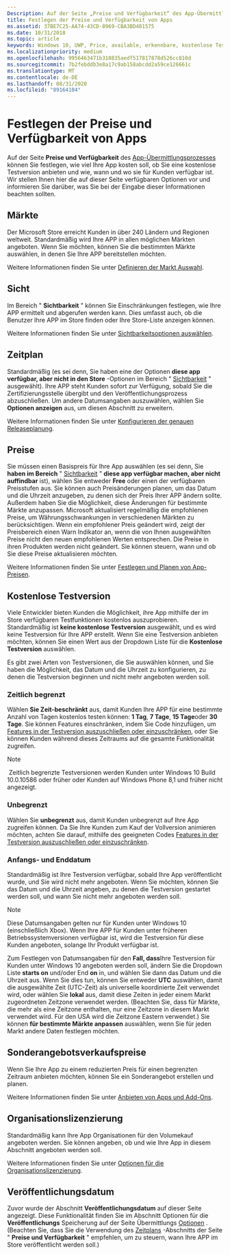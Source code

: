```yaml
---
Description: Auf der Seite „Preise und Verfügbarkeit“ des App-Übermittlungsprozesses können Sie festlegen, wie viel Ihre App kosten soll, ob Sie eine kostenlose Testversion anbieten und wie, wann und wo sie für Kunden verfügbar ist.
title: Festlegen der Preise und Verfügbarkeit von Apps
ms.assetid: 37BE7C25-AA74-43CD-8969-CBA3BD481575
ms.date: 10/31/2018
ms.topic: article
keywords: Windows 10, UWP, Price, available, erkennbare, kostenlose Testversion, Testversionen, Testversion, apps, Veröffentlichungsdatum
ms.localizationpriority: medium
ms.openlocfilehash: 9956463471b310835aedf517817878d526cc810d
ms.sourcegitcommit: 7b2febddb3e8a17c9ab158abcdd2a59ce126661c
ms.translationtype: MT
ms.contentlocale: de-DE
ms.lasthandoff: 08/31/2020
ms.locfileid: "89164104"
---
```

# <a name="set-app-pricing-and-availability"></a>Festlegen der Preise und Verfügbarkeit von Apps


Auf der Seite **Preise und Verfügbarkeit** des [App-Übermittlungsprozesses](app-submissions.md) können Sie festlegen, wie viel Ihre App kosten soll, ob Sie eine kostenlose Testversion anbieten und wie, wann und wo sie für Kunden verfügbar ist. Wir stellen Ihnen hier die auf dieser Seite verfügbaren Optionen vor und informieren Sie darüber, was Sie bei der Eingabe dieser Informationen beachten sollten.


## <a name="markets"></a>Märkte

Der Microsoft Store erreicht Kunden in über 240 Ländern und Regionen weltweit. Standardmäßig wird Ihre APP in allen möglichen Märkten angeboten. Wenn Sie möchten, können Sie die bestimmten Märkte auswählen, in denen Sie Ihre APP bereitstellen möchten. 

Weitere Informationen finden Sie unter [Definieren der Markt Auswahl](./define-market-selection.md).


## <a name="visibility"></a>Sicht

Im Bereich " **Sichtbarkeit** " können Sie Einschränkungen festlegen, wie Ihre APP ermittelt und abgerufen werden kann. Dies umfasst auch, ob die Benutzer Ihre APP im Store finden oder Ihre Store-Liste anzeigen können.

Weitere Informationen finden Sie unter [Sichtbarkeitsoptionen auswählen](choose-visibility-options.md).


## <a name="schedule"></a>Zeitplan

Standardmäßig (es sei denn, Sie haben eine der Optionen **diese app verfügbar, aber nicht in den Store** -Optionen im Bereich " [Sichtbarkeit](choose-visibility-options.md#discoverability) " ausgewählt). Ihre APP steht Kunden sofort zur Verfügung, sobald Sie die Zertifizierungsstelle übergibt und den Veröffentlichungsprozess abzuschließen. Um andere Datumsangaben auszuwählen, wählen Sie **Optionen anzeigen** aus, um diesen Abschnitt zu erweitern. 

Weitere Informationen finden Sie unter [Konfigurieren der genauen Releaseplanung](configure-precise-release-scheduling.md).


## <a name="pricing"></a>Preise

Sie müssen einen Basispreis für Ihre App auswählen (es sei denn, Sie **haben im Bereich** " [Sichtbarkeit](choose-visibility-options.md#discoverability) " **diese app verfügbar machen, aber nicht auffindbar** ist), wählen Sie entweder **Free** oder einen der verfügbaren Preisstufen aus. Sie können auch Preisänderungen planen, um das Datum und die Uhrzeit anzugeben, zu denen sich der Preis Ihrer APP ändern sollte. Außerdem haben Sie die Möglichkeit, diese Änderungen für bestimmte Märkte anzupassen. Microsoft aktualisiert regelmäßig die empfohlenen Preise, um Währungsschwankungen in verschiedenen Märkten zu berücksichtigen. Wenn ein empfohlener Preis geändert wird, zeigt der Preisbereich einen Warn Indikator an, wenn die von Ihnen ausgewählten Preise nicht den neuen empfohlenen Werten entsprechen. Die Preise in ihren Produkten werden nicht geändert. Sie können steuern, wann und ob Sie diese Preise aktualisieren möchten. 

Weitere Informationen finden Sie unter [Festlegen und Planen von App-Preisen](set-and-schedule-app-pricing.md).


## <a name="free-trial"></a>Kostenlose Testversion

Viele Entwickler bieten Kunden die Möglichkeit, ihre App mithilfe der im Store verfügbaren Testfunktionen kostenlos auszuprobieren. Standardmäßig ist **keine kostenlose Testversion** ausgewählt, und es wird keine Testversion für Ihre APP erstellt. Wenn Sie eine Testversion anbieten möchten, können Sie einen Wert aus der Dropdown Liste für die **Kostenlose Testversion** auswählen.

Es gibt zwei Arten von Testversionen, die Sie auswählen können, und Sie haben die Möglichkeit, das Datum und die Uhrzeit zu konfigurieren, zu denen die Testversion beginnen und nicht mehr angeboten werden soll.

### <a name="time-limited"></a>Zeitlich begrenzt

Wählen **Sie Zeit-beschränkt** aus, damit Kunden Ihre APP für eine bestimmte Anzahl von Tagen kostenlos testen können: **1 Tag**, **7 Tage**, **15 Tage**oder **30 Tage**. Sie können Features einschränken, indem Sie Code hinzufügen, um [Features in der Testversion auszuschließen oder einzuschränken](../monetize/in-app-purchases-and-trials.md), oder Sie können Kunden während dieses Zeitraums auf die gesamte Funktionalität zugreifen. 
> [!NOTE]
> Zeitlich begrenzte Testversionen werden Kunden unter Windows 10 Build 10.0.10586 oder früher oder Kunden auf Windows Phone 8,1 und früher nicht angezeigt.

### <a name="unlimited"></a>Unbegrenzt

Wählen Sie **unbegrenzt** aus, damit Kunden unbegrenzt auf Ihre App zugreifen können. Da Sie Ihre Kunden zum Kauf der Vollversion animieren möchten, achten Sie darauf, mithilfe des geeigneten Codes [Features in der Testversion auszuschließen oder einzuschränken](../monetize/in-app-purchases-and-trials.md).

### <a name="start-and-end-dates"></a>Anfangs- und Enddatum

Standardmäßig ist Ihre Testversion verfügbar, sobald Ihre App veröffentlicht wurde, und Sie wird nicht mehr angeboten. Wenn Sie möchten, können Sie das Datum und die Uhrzeit angeben, zu denen die Testversion gestartet werden soll, und wann Sie nicht mehr angeboten werden soll. 

>[!NOTE]
> Diese Datumsangaben gelten nur für Kunden unter Windows 10 (einschließlich Xbox). Wenn Ihre APP für Kunden unter früheren Betriebssystemversionen verfügbar ist, wird die Testversion für diese Kunden angeboten, solange Ihr Produkt verfügbar ist. 

Zum Festlegen von Datumsangaben für den **Fall, dass**Ihre Testversion für Kunden unter Windows 10 angeboten werden soll, ändern Sie die Dropdown Liste **starts on** und/oder End **on** in, und wählen Sie dann das Datum und die Uhrzeit aus. Wenn Sie dies tun, können Sie entweder **UTC** auswählen, damit die ausgewählte Zeit (UTC-Zeit) als universelle koordinierte Zeit verwendet wird, oder wählen Sie **lokal** aus, damit diese Zeiten in jeder einem Markt zugeordneten Zeitzone verwendet werden. (Beachten Sie, dass für Märkte, die mehr als eine Zeitzone enthalten, nur eine Zeitzone in diesem Markt verwendet wird. Für den USA wird die Zeitzone Eastern verwendet.) Sie können **für bestimmte Märkte anpassen** auswählen, wenn Sie für jeden Markt andere Daten festlegen möchten.


## <a name="sale-pricing"></a>Sonderangebotsverkaufspreise

Wenn Sie Ihre App zu einem reduzierten Preis für einen begrenzten Zeitraum anbieten möchten, können Sie ein Sonderangebot erstellen und planen.

Weitere Informationen finden Sie unter [Anbieten von Apps und Add-Ons](put-apps-and-add-ons-on-sale.md).


## <a name="organizational-licensing"></a>Organisationslizenzierung

Standardmäßig kann Ihre App Organisationen für den Volumekauf angeboten werden. Sie können angeben, ob und wie Ihre App in diesem Abschnitt angeboten werden soll.

Weitere Informationen finden Sie unter [Optionen für die Organisationslizenzierung](organizational-licensing.md).


## <a name="publish-date"></a>Veröffentlichungsdatum

Zuvor wurde der Abschnitt **Veröffentlichungsdatum** auf dieser Seite angezeigt. Diese Funktionalität finden Sie im Abschnitt Optionen für die **Veröffentlichungs** Speicherung auf der Seite Übermittlungs [Optionen](manage-submission-options.md) . (Beachten Sie, dass Sie die Verwendung des [Zeitplans](configure-precise-release-scheduling.md) -Abschnitts der Seite " **Preise und Verfügbarkeit** " empfehlen, um zu steuern, wann Ihre APP im Store veröffentlicht werden soll.)